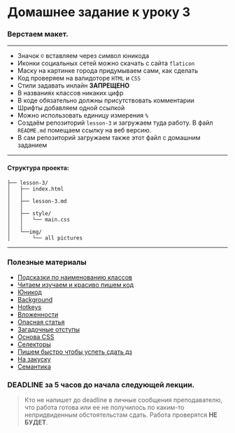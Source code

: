 # Домашнее задание к уроку 3

### Верстаем макет.

***
+ Значок ```©``` вставляем через символ юникода
+ Иконки социальных сетей можно скачать с сайта ```flaticon```
+ Маску на картинке города придумываем сами, как сделать
+ Код проверяем на валидоторе ```HTML``` и ```CSS```
+ Стили задавать инлайн **ЗАПРЕЩЕНО**
+ В названиях классов никаких цифр
+ В коде обязательно должны присутствовать комментарии
+ Шрифты добавляем одной ссылкой
+ Можно использовать единицу измерения ```%```
+ Создаём репозиторий ```lesson-3``` и загружаем туда работу. В файл ```README.md``` помещаем
ссылку на веб версию.
+ В сам репозиторий загружаем также этот файл с домашним заданием
***

#### Структура проекта: 

```
├── lesson-3/
│   ├── index.html
│   │
│   ├── lesson-3.md
│   │
│   ├── style/
│   │   └── main.css
│   │
│   └──img/
│       └── all pictures
```

***

### Полезные материалы 

+ [Подсказки по наименованию классов](https://github.com/yoksel/common-words)
+ [Читаем изучаем и красиво пишем код](http://codeguide.academy/html-css.html)
+ [Юникод](https://unicode-table.com/ru/#control-character)
+ [Background](https://developer.mozilla.org/ru/docs/Web/CSS/background)
+ [Hotkeys](https://nikomedvedev.ru/other/vscodeshortcuts/hotkeys.html)
+ [Вложенности](https://caninclude.glitch.me/)
+ [Опасная статья](https://web-standards.ru/articles/vertical-align/)
+ [Загадочные отступы](https://css-live.ru/articles/zagadochnye-otstupy-mezhdu-inlajn-blokami.html)
+ [Основа CSS](https://html5book.ru/osnovy-css/)
+ [Селекторы](https://code.tutsplus.com/ru/tutorials/the-30-css-selectors-you-must-memorize--net-16048)
+ [Пишем быстро чтобы успеть сдать дз](https://bezugly.ru/blog/posts/emmet)
+ [На закуску](https://html5css.ru/html/html5_syntax.php)
+ [Семантика](https://medium.com/@stasonmars/%D1%81%D0%B5%D0%BA%D1%80%D0%B5%D1%82%D1%8B-%D0%B8%D1%81%D0%BF%D0%BE%D0%BB%D1%8C%D0%B7%D0%BE%D0%B2%D0%B0%D0%BD%D0%B8%D1%8F-%D1%81%D0%B5%D0%BC%D0%B0%D0%BD%D1%82%D0%B8%D1%87%D0%B5%D1%81%D0%BA%D0%BE%D0%B8%CC%86-%D0%B2%D0%B5%D1%80%D1%81%D1%82%D0%BA%D0%B8-%D0%B2-html5-c7cd5e6f1ebb)


### DEADLINE за 5 часов до начала следующей лекции.

> Кто не напишет до deadline в личные сообщения преподавателю, что работа готова или ее не получилось по каким-то непридвиденным обстоятельстам сдать. Работа проверятся **НЕ БУДЕТ**.

